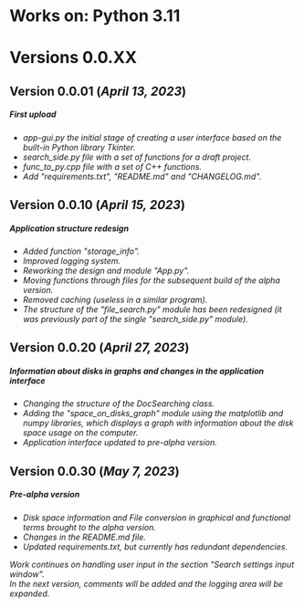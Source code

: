 # Works on: Python 3.11

# Versions 0.0.XX

## Version 0.0.01 (*April 13, 2023*)
##### First upload ############
* *app-gui.py
the initial stage of creating a user interface based on the built-in Python library Tkinter.*
* *search_side.py
file with a set of functions for a draft project.*
* *func_to_py.cpp
file with a set of C++ functions.*
* *Add "requirements.txt", "README.md" and "CHANGELOG.md".*

## Version 0.0.10 (*April 15, 2023*)
##### Application structure redesign ############
* *Added function "storage_info".*
* *Improved logging system.*
* *Reworking the design and module "App.py".*
* *Moving functions through files for the subsequent build of the alpha version.*
* *Removed caching (useless in a similar program).*
* *The structure of the "file_search.py" module has been redesigned (it was previously part of the single "search_side.py" module).*

## Version 0.0.20 (*April 27, 2023*)
##### Information about disks in graphs and changes in the application interface ############
* *Changing the structure of the DocSearching class.*
* *Adding the "space_on_disks_graph" module using the matplotlib and numpy libraries, which displays a graph with information about the disk space usage on the computer.*
* *Application interface updated to pre-alpha version.*

## Version 0.0.30 (*May 7, 2023*)
##### Pre-alpha version ############
* *Disk space information and File conversion in graphical and functional terms brought to the alpha version.*
* *Changes in the README.md file.*
* *Updated requirements.txt, but currently has redundant dependencies.*

*Work continues on handling user input in the section "Search settings input window".*\
*In the next version, comments will be added and the logging area will be expanded.*

